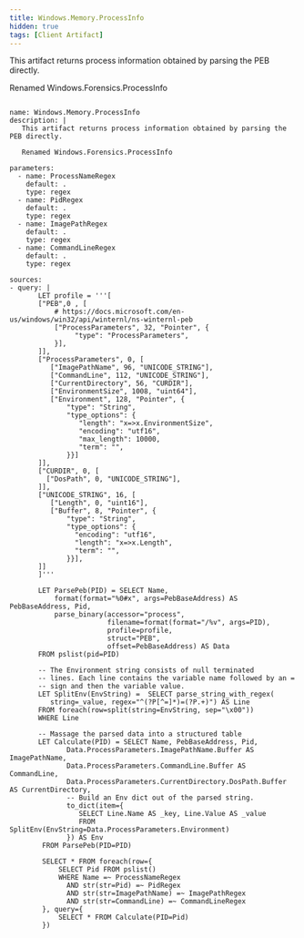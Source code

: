 ```yaml
---
title: Windows.Memory.ProcessInfo
hidden: true
tags: [Client Artifact]
---
```


This artifact returns process information obtained by parsing the PEB directly.

Renamed Windows.Forensics.ProcessInfo


<pre><code class="language-yaml">
name: Windows.Memory.ProcessInfo
description: |
   This artifact returns process information obtained by parsing the PEB directly.

   Renamed Windows.Forensics.ProcessInfo

parameters:
  - name: ProcessNameRegex
    default: .
    type: regex
  - name: PidRegex
    default: .
    type: regex
  - name: ImagePathRegex
    default: .
    type: regex
  - name: CommandLineRegex
    default: .
    type: regex

sources:
- query: |
       LET profile = '''[
       ["PEB",0 , [
           # https://docs.microsoft.com/en-us/windows/win32/api/winternl/ns-winternl-peb
           ["ProcessParameters", 32, "Pointer", {
                "type": "ProcessParameters",
           }],
       ]],
       ["ProcessParameters", 0, [
          ["ImagePathName", 96, "UNICODE_STRING"],
          ["CommandLine", 112, "UNICODE_STRING"],
          ["CurrentDirectory", 56, "CURDIR"],
          ["EnvironmentSize", 1008, "uint64"],
          ["Environment", 128, "Pointer", {
              "type": "String",
              "type_options": {
                 "length": "x=>x.EnvironmentSize",
                 "encoding": "utf16",
                 "max_length": 10000,
                 "term": "",
              }}]
       ]],
       ["CURDIR", 0, [
         ["DosPath", 0, "UNICODE_STRING"],
       ]],
       ["UNICODE_STRING", 16, [
          ["Length", 0, "uint16"],
          ["Buffer", 8, "Pointer", {
              "type": "String",
              "type_options": {
                "encoding": "utf16",
                "length": "x=>x.Length",
                "term": "",
              }}],
       ]]
       ]'''

       LET ParsePeb(PID) = SELECT Name,
           format(format="%0#x", args=PebBaseAddress) AS PebBaseAddress, Pid,
           parse_binary(accessor="process",
                        filename=format(format="/%v", args=PID),
                        profile=profile,
                        struct="PEB",
                        offset=PebBaseAddress) AS Data
       FROM pslist(pid=PID)

       -- The Environment string consists of null terminated
       -- lines. Each line contains the variable name followed by an =
       -- sign and then the variable value.
       LET SplitEnv(EnvString) =  SELECT parse_string_with_regex(
          string=_value, regex="^(?P<Name>[^=]*)=(?P<Value>.+)") AS Line
       FROM foreach(row=split(string=EnvString, sep="\x00"))
       WHERE Line

       -- Massage the parsed data into a structured table
       LET Calculate(PID) = SELECT Name, PebBaseAddress, Pid,
              Data.ProcessParameters.ImagePathName.Buffer AS ImagePathName,
              Data.ProcessParameters.CommandLine.Buffer AS CommandLine,
              Data.ProcessParameters.CurrentDirectory.DosPath.Buffer AS CurrentDirectory,
              -- Build an Env dict out of the parsed string.
              to_dict(item={
                 SELECT Line.Name AS _key, Line.Value AS _value
                 FROM SplitEnv(EnvString=Data.ProcessParameters.Environment)
              }) AS Env
        FROM ParsePeb(PID=PID)

        SELECT * FROM foreach(row={
            SELECT Pid FROM pslist()
            WHERE Name =~ ProcessNameRegex
              AND str(str=Pid) =~ PidRegex
              AND str(str=ImagePathName) =~ ImagePathRegex
              AND str(str=CommandLine) =~ CommandLineRegex
        }, query={
            SELECT * FROM Calculate(PID=Pid)
        })

</code></pre>

